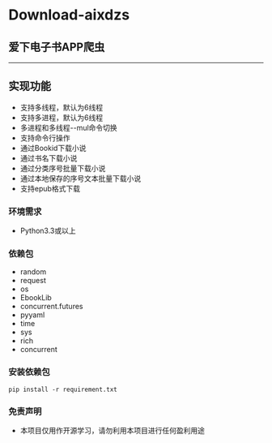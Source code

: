 # Download-aixdzs

## 爱下电子书APP爬虫

---
## 实现功能
<ul>
<li>支持多线程，默认为6线程</li>
<li>支持多进程，默认为6线程</li>
<li>多进程和多线程--mul命令切换</li>
<li>支持命令行操作</li>
<li>通过Bookid下载小说</li>
<li>通过书名下载小说</li>
<li>通过分类序号批量下载小说</li>
<li>通过本地保存的序号文本批量下载小说</li>
<li>支持epub格式下载</li>
</ul>

### 环境需求

<ul>

<li>Python3.3或以上</li>

</ul>

### 依赖包

<ul>

<li>random</li>

<li>request</li>

<li>os</li>

<li>EbookLib</li>
  
<li>concurrent.futures</li>
  
<li>pyyaml</li>
  
<li>time</li>

<li>sys</li>

<li>rich</li>
  
<li>concurrent</li>
  
</ul>

### 安装依赖包

`pip install -r requirement.txt`

### 免责声明
<ul>
<li>本项目仅用作开源学习，请勿利用本项目进行任何盈利用途</li>
<ul>
